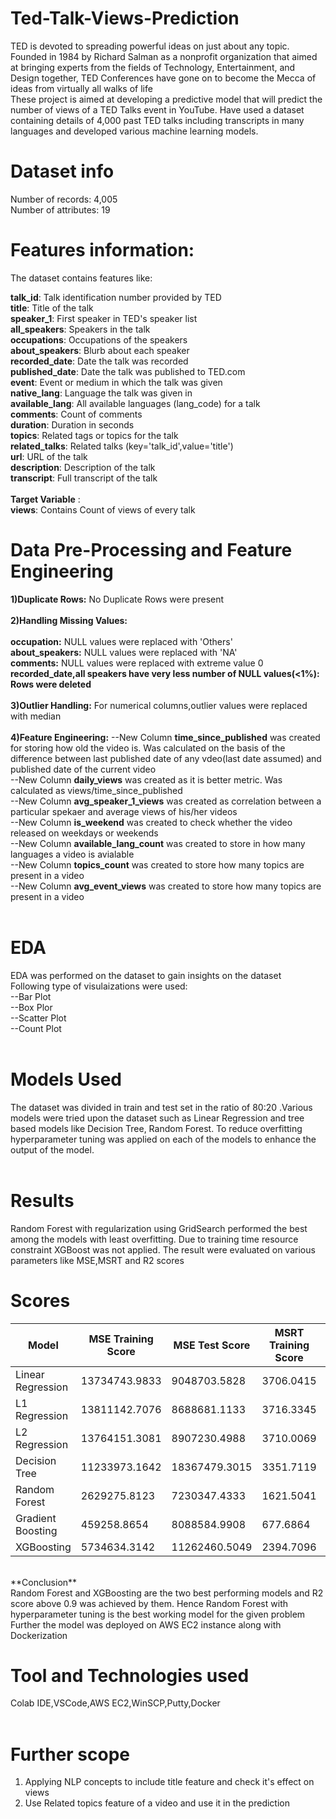 # Ted-Talk-Views-Prediction


TED is devoted to spreading powerful ideas on just about any topic. Founded in 1984 by Richard Salman as a nonprofit organization that aimed at bringing experts from the fields of Technology, Entertainment, and Design together, TED Conferences have gone on to become the Mecca of ideas from virtually all walks of life<br>
These project is aimed at developing a predictive model that will predict the number of views of a TED Talks event in YouTube. Have used a dataset containing details of 4,000 past TED talks including transcripts in many languages and developed various machine learning models.<br>

# **Dataset info**


Number of records: 4,005<br>
Number of attributes: 19<br>

# **Features information:**<br>

The dataset contains features like:<br>

**talk_id**: Talk identification number provided by TED<br>
**title**: Title of the talk<br>
**speaker_1**: First speaker in TED's speaker list<br>
**all_speakers**: Speakers in the talk<br>
**occupations**: Occupations of the speakers<br>
**about_speakers**: Blurb about each speaker<br>
**recorded_date**: Date the talk was recorded<br>
**published_date**: Date the talk was published to TED.com<br>
**event**: Event or medium in which the talk was given<br>
**native_lang**: Language the talk was given in<br>
**available_lang**: All available languages (lang_code) for a talk<br>
**comments**: Count of comments<br>
**duration**: Duration in seconds<br>
**topics**: Related tags or topics for the talk<br>
**related_talks**: Related talks (key='talk_id',value='title')<br>
**url**: URL of the talk<br>
**description**: Description of the talk<br>
**transcript**: Full transcript of the talk<br><br>
**Target Variable** :<br>
**views**: Contains Count of views of every talk

# **Data Pre-Processing and Feature Engineering**<br>
**1)Duplicate Rows:** No Duplicate Rows were present<br><br>
**2)Handling Missing Values:** <br><br>
      **occupation:** NULL values were replaced with 'Others'<br>
      **about_speakers:** NULL values were replaced with 'NA'<br>
      **comments:** NULL values were replaced with extreme value 0<br>
      **recorded_date,all speakers have very less number of NULL values(<1%): Rows were deleted**<br><br>
**3)Outlier Handling:** For numerical columns,outlier values were replaced with median<br><br>
**4)Feature Engineering:**
  --New Column **time_since_published** was created for storing how old the video is. Was calculated on the basis of the difference between last published date of any vdeo(last date assumed) and published   date of the current video<br>
  --New Column **daily_views** was created as it is better metric. Was calculated as views/time_since_published<br>
  --New Column **avg_speaker_1_views** was created as correlation between a particular spekaer and  average views of his/her videos<br>
  --New Column **is_weekend** was created to check whether the video released on weekdays or weekends<br>
  --New Column **available_lang_count** was created to store in how many languages a video is avialable<br>
  --New Column **topics_count**  was created to store  how many topics are present in a video<br>
  --New Column **avg_event_views**  was created to store  how many topics are present in a video<br><br>
# **EDA**<br>
EDA was performed on the dataset to gain insights on the dataset<br>
Following type of visulaizations were used:<br>
--Bar Plot<br>
--Box Plor<br>
--Scatter Plot<br>
--Count Plot<br><br>
# **Models Used**<br>
The dataset was divided in train and test set in the ratio of 80:20 .Various models were tried upon the dataset  such as Linear Regression and tree based models like Decision Tree, Random Forest. To reduce overfitting hyperparameter tuning was applied on each of the models to enhance the output of the model.<br><br>

# **Results**<br>
 Random Forest with regularization using GridSearch performed the best among the models with least overfitting. Due to training time resource constraint XGBoost was not applied. The result were evaluated on various parameters like MSE,MSRT and R2 scores<br>


# **Scores**<br>

| **Model**        | **MSE Training Score** |**MSE Test Score**  | **MSRT Training Score** | **MSRT Test Score**|**R2 Training Score** | **R2 Test Score**| 
|------------------|--------------------|----------------|---------------------|-----------------|------------------|--------------|
|Linear Regression |     13734743.9833               | 9048703.5828  |  3706.0415          |    3008.1063   |   0.7622         |     0.8102   | 
|L1 Regression     |     13811142.7076  |  8688681.1133  |   3716.3345         |     2947.6568   |   0.7608         |  0.8178      |              
|L2 Regression     |     13764151.3081  | 8907230.4988   |   3710.0069         |   2984.4983     | 0.7616           |0.8132        |
|Decision Tree     |    11233973.1642   |  18367479.3015 |   3351.7119         | 4285.7297       | 0.8054           |  0.6149      |
|Random Forest     |    2629275.8123    | 7230347.4333   |    1621.5041        | 2688.9305       |   0.9544         |   0.8484     |
|Gradient Boosting |    459258.8654     |  8088584.9908  |  677.6864           | 2844.0437       |  0.9920          | 0.8304       |
|XGBoosting        |   5734634.3142     | 11262460.5049  |  2394.7096          | 3355.9589       | 0.9007           | 0.7638       |
<br>
**Conclusion**<br>
Random Forest and XGBoosting are the two best performing models and R2 score above 0.9 was achieved by them. Hence Random Forest with hyperparameter tuning is the best  working model for the given problem
<br>Further the model was deployed on AWS EC2 instance along with Dockerization

# **Tool and Technologies used**<br>
Colab IDE,VSCode,AWS EC2,WinSCP,Putty,Docker<br><br>
# **Further scope**<br>
1) Applying NLP concepts to include title feature and check it's effect on views<br>
2) Use Related topics feature of a video and use it in the prediction
